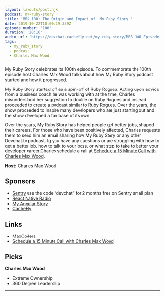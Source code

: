 ```yaml
---
layout: layouts/post.njk
podcast: my-ruby-story
title: 'MRS 100: The Origin and Impact of  My Ruby Story '
date: 2019-10-22T10:00:29.339Z
episode_number: '100'
duration: '28:16'
audio_url: 'https://devchat.cachefly.net/my-ruby-story/MRS_100_Episode_100.mp3'
tags:
  - my_ruby_story
  - podcast
  - Charles Max Wood
---
```

My Ruby Story celebrates its 100th episode. To commemorate the 100th episode host Charles Max Wood talks about how My Ruby Story podcast started and how it progressed. 

My Ruby Story started off as a spin-off of Ruby Rogues. Acting upon advice from a business coach he was working with at the time, Charles misunderstood her suggestion to double on Ruby Rogues and instead proceeded to create a podcast similar to Ruby Rogues. Over the years, the show proceeded to inspire many developers who are just starting out and the show developed a fan base of its own. 

Over the years, My Ruby Story has helped people get better jobs, shaped their careers. For those who have been positively affected, Charles requests them to send him an email sharing how My Ruby Story or any other Devchat.tv podcast. Ig you have any questions or are struggling with how to get a better job, how to talk to your boss, or what step to take to better your developer career,Charles  schedule a call at [Schedule a 15 Minute Call with Charles Max Wood](https://meetings.hubspot.com/chuck27/15-minute-listener-call). 

**Host:** Charles Max Wood

## Sponsors

* [Sentry](https://sentry.io/) use the code “devchat” for 2 months free on Sentry small plan
* [React Native Radio](https://devchat.tv/react-native-radio/)
* [My Angular Story ](https://devchat.tv/my-angular-story/)
* [CacheFly](https://www.cachefly.com/)

## Links

* [MaxCoders](https://maxcoders.io/)
* [Schedule a 15 Minute Call with Charles Max Wood](https://meetings.hubspot.com/chuck27/15-minute-listener-call) 

## Picks

**Charles Max Wood**

* Extreme Ownership
* 360 Degree Leadership

- - -
